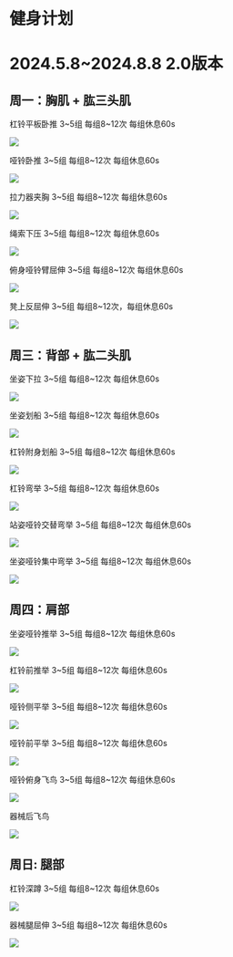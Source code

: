 # 健身计划

# 2024.5.8~2024.8.8 2.0版本

## 周一：胸肌 + 肱三头肌

杠铃平板卧推 3~5组 每组8~12次 每组休息60s

![](https://pic4.zhimg.com/v2-bf1ec7a14bde88205a7a3e17a109a247_b.jpg)

哑铃卧推 3~5组 每组8~12次 每组休息60s

![](https://pic4.zhimg.com/v2-e4631aaced7b303f0ae4bf0bfa4e43e3_b.jpg)

拉力器夹胸 3~5组 每组8~12次 每组休息60s

![](https://pic1.zhimg.com/v2-41189ed0d6b55b2e854c469dca55dab8_b.jpg)

绳索下压 3~5组 每组8~12次 每组休息60s

![](https://pic3.zhimg.com/v2-7792afcee9f80ce9e820bdfdf6cdb10a_b.jpg)

俯身哑铃臂屈伸 3~5组 每组8~12次 每组休息60s

![](https://pic2.zhimg.com/80/v2-5c622a0de7b242b06f058bd4be8846e5_720w.webp)

凳上反屈伸 3~5组 每组8~12次，每组休息60s

![](https://pic2.zhimg.com/v2-df67389a1f845cb73f9cc582e8a2fa61_b.jpg)

## 周三：背部 + 肱二头肌

坐姿下拉 3~5组 每组8~12次 每组休息60s

![](https://pic3.zhimg.com/v2-071944ec8b942f90198e37588156d782_b.jpg)

坐姿划船 3~5组 每组8~12次 每组休息60s

![](https://pic3.zhimg.com/v2-a17f3632ffabe6123904e5e401676952_b.jpg)

杠铃附身划船 3~5组 每组8~12次 每组休息60s

![](https://pic1.zhimg.com/v2-67178be2be033992cca8fa9125b8c5e0_b.jpg)

杠铃弯举  3~5组 每组8~12次 每组休息60s

![](https://pic2.zhimg.com/v2-ea605314e777673496785fcfeb4f4a49_b.jpg)

站姿哑铃交替弯举 3~5组 每组8~12次 每组休息60s

![](https://pic3.zhimg.com/v2-7758785191dc341705e47458087117ba_b.jpg)

坐姿哑铃集中弯举 3~5组 每组8~12次 每组休息60s

![](https://pic1.zhimg.com/v2-cd09dea9f718b8091db380b8fc943dbc_b.jpg)



## 周四：肩部

坐姿哑铃推举 3~5组 每组8~12次 每组休息60s

![](https://pic3.zhimg.com/v2-b9aa285cf62861511bf72f86c1ef872e_b.jpg)

杠铃前推举 3~5组 每组8~12次 每组休息60s

![](https://pic2.zhimg.com/v2-5315af7eafa10f0f60485a2845ffd775_b.jpg)

哑铃侧平举 3~5组 每组8~12次 每组休息60s

![](https://pic1.zhimg.com/v2-f953ef615bedd75a576d1674dcc11c20_b.jpg)

哑铃前平举 3~5组 每组8~12次 每组休息60s

![](https://pic1.zhimg.com/v2-78ae41c7edd85b8e91945dd7f86a8628_b.jpg)

哑铃俯身飞鸟 3~5组 每组8~12次 每组休息60s

![](https://pic4.zhimg.com/v2-d2f5464189c03ce4cd2498d692dedb3b_b.jpg)

器械后飞鸟

![](https://pic4.zhimg.com/80/v2-a84ee3f004f4cc5ed5d5311e67665b33_720w.webp)

## 周日: 腿部

杠铃深蹲 3~5组 每组8~12次 每组休息60s

![](https://pic2.zhimg.com/v2-e2f9cdf19817008a09ad8f37077e7c79_b.jpg)

器械腿屈伸 3~5组 每组8~12次 每组休息60s

![](https://pic2.zhimg.com/v2-2d3f360a7a02cff07977d5840547a765_b.jpg)
